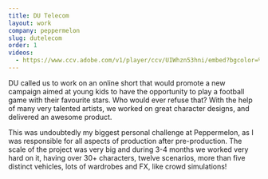 ```yaml
---
title: DU Telecom
layout: work
company: peppermelon
slug: dutelecom
order: 1
videos:
  - https://www.ccv.adobe.com/v1/player/ccv/UIWhzn53hni/embed?bgcolor=%23191919
---
```


DU called us to work on an online short that would promote a new campaign aimed at young kids to have the opportunity to play a football game with their favourite stars. Who would ever refuse that? With the help of many very talented artists, we worked on great character designs, and delivered an awesome product.

This was undoubtedly my biggest personal challenge at Peppermelon, as I was responsible for all aspects of production after pre-production. The scale of the project was very big and during 3-4 months we worked very hard on it, having over 30+ characters, twelve scenarios, more than five distinct vehicles, lots of wardrobes and FX, like crowd simulations!